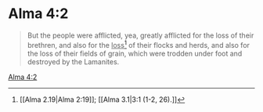 # Alma 4:2

> But the people were afflicted, yea, greatly afflicted for the loss of their brethren, and also for the <u>loss</u>[^a] of their flocks and herds, and also for the loss of their fields of grain, which were trodden under foot and destroyed by the Lamanites.

[Alma 4:2](https://www.churchofjesuschrist.org/study/scriptures/bofm/alma/4?lang=eng&id=p2#p2)


[^a]: [[Alma 2.19|Alma 2:19]]; [[Alma 3.1|3:1 (1-2, 26).]]
